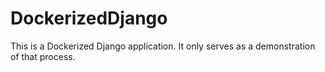 # DockerizedDjango

This is a Dockerized Django application. It only serves as a demonstration of that process.

